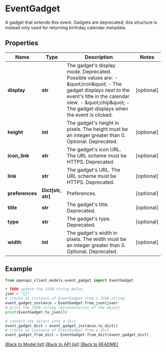 # EventGadget

A gadget that extends this event. Gadgets are deprecated; this structure is instead only used for returning birthday calendar metadata.

## Properties

Name | Type | Description | Notes
------------ | ------------- | ------------- | -------------
**display** | **str** | The gadget&#39;s display mode. Deprecated. Possible values are:   - \&quot;icon\&quot; - The gadget displays next to the event&#39;s title in the calendar view.  - \&quot;chip\&quot; - The gadget displays when the event is clicked. | [optional] 
**height** | **int** | The gadget&#39;s height in pixels. The height must be an integer greater than 0. Optional. Deprecated. | [optional] 
**icon_link** | **str** | The gadget&#39;s icon URL. The URL scheme must be HTTPS. Deprecated. | [optional] 
**link** | **str** | The gadget&#39;s URL. The URL scheme must be HTTPS. Deprecated. | [optional] 
**preferences** | **Dict[str, str]** | Preferences. | [optional] 
**title** | **str** | The gadget&#39;s title. Deprecated. | [optional] 
**type** | **str** | The gadget&#39;s type. Deprecated. | [optional] 
**width** | **int** | The gadget&#39;s width in pixels. The width must be an integer greater than 0. Optional. Deprecated. | [optional] 

## Example

```python
from openapi_client.models.event_gadget import EventGadget

# TODO update the JSON string below
json = "{}"
# create an instance of EventGadget from a JSON string
event_gadget_instance = EventGadget.from_json(json)
# print the JSON string representation of the object
print(EventGadget.to_json())

# convert the object into a dict
event_gadget_dict = event_gadget_instance.to_dict()
# create an instance of EventGadget from a dict
event_gadget_from_dict = EventGadget.from_dict(event_gadget_dict)
```
[[Back to Model list]](../README.md#documentation-for-models) [[Back to API list]](../README.md#documentation-for-api-endpoints) [[Back to README]](../README.md)


